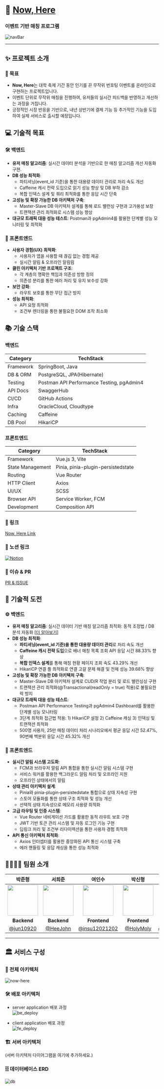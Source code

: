 # 🌟 [Now, Here](https://www.now-here.site/login/MTAyOTM4NDY)

### 이벤트 기반 매칭 프로그램

![navBar](https://github.com/user-attachments/assets/8f5606ad-1206-4c55-bb47-e1f22538e273)

---

## ✨ 프로젝트 소개

### 🎯 목표
- **Now, Here**는 대학 축제 기간 동안 인기를 끈 무작위 번호팅 이벤트를 온라인으로 구현하는 프로젝트입니다.
- 이벤트 단위로 무작위 매칭을 진행하여, 유저들의 실시간 피드백을 반영하고 개선하는 과정을 거칩니다.
- 긍정적인 시장 반응을 기반으로, 내년 상반기에 결제 기능 등 추가적인 기능을 도입하여 실제 서비스로 출시할 예정입니다.

## 💻 기술적 목표

### 🛠 백엔드
- **유저 매칭 알고리즘**: 실시간 데이터 분석을 기반으로 한 매칭 알고리즘 개선 자동화 구현.
- **DB 성능 최적화**: 
  - 파티셔닝(event_id 기준)을 통한 대용량 데이터 관리로 처리 속도 개선
  - Caffeine 캐시 전략 도입으로 읽기 성능 향상 및 DB 부하 감소
  - 복합 인덱스 설계 및 쿼리 최적화를 통한 응답 시간 단축
- **고성능 및 확장 가능한 DB 아키텍처 구축**: 
  - Master-Slave DB 아키텍처 설계를 통해 로드 밸런싱 구현과 고가용성 보장
  - 트랜잭션 관리 최적화로 시스템 성능 향상
- **대규모 트래픽 대응 성능 테스트**: Postman과 pgAdmin4를 활용한 단계별 성능 모니터링 및 최적화

### 🎨 프론트엔드
- **사용자 경험(UX) 최적화**:
  - 사용자가 앱을 사용할 때 끊김 없는 경험 제공
  - 실시간 알림 & 오프라인 알림림
- **클린 아키텍처 기반 프로젝트 구조**:
  - 각 계층의 명확한 책임과 의존성 방향 정의
  - 의존성 분리를 통한 에러 처리 및 유지 보수성 강화
- **보안 강화**:
  - 라우트 보호를 통한 무단 접근 방지
- **성능 최적화**:
  - API 요청 최적화
  - 조건부 렌더링을 통한 불필요한 DOM 조작 최소화

## 📚 기술 스택

### 백엔드
| Category   | TechStack                                      |
|------------|------------------------------------------------|
| Framework  | SpringBoot, Java                               |
| DB & ORM   | PostgreSQL, JPA(Hibernate)                     |
| Testing    | Postman API Performance Testing, pgAdmin4      |
| API Docs   | SwaggerHub                                     |
| CI/CD      | GitHub Actions                                 |
| Infra      | OracleCloud, Cloudtype                         |
| Caching    | Caffeine                                       |
| DB Pool    | HikariCP                                       |

### 프론트엔드
| Category   | TechStack                                      |
|------------|------------------------------------------------|
| Framework | Vue.js 3, Vite |
| State Management | Pinia, pinia-plugin-persistedstate |
| Routing | Vue Router |
| HTTP Client | Axios |
| UI/UX | SCSS |
| Browser API | Service Worker, FCM |
| Development | Composition API |

### 🔗 링크
[Now, Here Link](https://www.now-here.site/login/MTAyOTM4NDY)

### 📑 노션 링크
[![Notion](https://img.shields.io/badge/Notion-Now_Here-%23000000?style=for-the-badge&logo=notion&logoColor=white)](https://heejohn.notion.site/Now-here-f93e5f11396f44cb8618d7be3d525b9c?pvs=4)

### 🤔 이슈 & PR
[PR & ISSUE](https://github.com/now-here-5/now-here/issues)

## 🚀 기술적 도전

### ⚙️ 백엔드
- **유저 매칭 알고리즘**: 실시간 데이터 기반 매칭 알고리즘 최적화: 동적 조정법 / DB 분석 자동화 [[더 알아보기](https://jun10920.tistory.com/38)]
- **DB 성능 최적화**:
  - **파티셔닝(event_id 기준)을 통한 대용량 데이터 관리**로 처리 속도 개선
  - **Caffeine 캐시 전략 도입**으로 배너 매칭 목록 조회 API 응답 시간 88.33% 향상
  - **복합 인덱스 설계**를 통해 매칭 현황 페이지 조회 속도 43.29% 개선
  - HikariCP 연결 풀 최적화로 연결 고갈 문제 해결 및 전체 성능 39.68% 향상
- **고성능 및 확장 가능한 DB 아키텍처 구축**:
  - Master-Slave DB 아키텍처 설계로 CUD/R 작업 분리 및 로드 밸런싱싱 구현
  - 트랜잭션 관리 최적화(@Transactional(readOnly = true) 적용)로 불필요한 락 방지
- **대규모 트래픽 대응 성능 테스트**:
  - Postman API Performance Testing과 pgAdmin4 Dashboard를 활용한 단계별 성능 모니터링
  - 3단계 최적화 접근법 적용: 1) HikariCP 설정 2) Caffeine 캐싱 3) 인덱싱 및 트랜잭션 최적화
  - 500명 사용자, 25만 매칭 데이터 처리 시나리오에서 평균 응답 시간 52.47%, 90번째 백분위 응답 시간 45.32% 개선

### 🎨 프론트엔드
- **실시간 알림 시스템 고도화**:
  - FCM과 브라우저 알림 API 통합을 통한 실시간 알림 시스템 구현
  - 서비스 워커를 활용한 백그라운드 알림 처리 및 오프라인 지원
  - 오프라인 상태에서의 알림
- **상태 관리 아키텍처 설계**:
  - Pinia와 pinia-plugin-persistedstate 통합으로 상태 지속성 구현
  - 스토어 모듈화를 통한 상태 구조 최적화 및 성능 개선
  - 선택적 상태 지속성으로 메모리 사용량 최적화
- **고급 라우팅 및 인증 시스템**:
  - Vue Router 네비게이션 가드를 활용한 동적 라우트 보호 구현
  - JWT 기반 토큰 관리 시스템 및 자동 로그인 기능 구현
  - 딥링크 처리 및 조건부 리다이렉션을 통한 사용자 경험 최적화
- **API 통신 아키텍처 최적화**:
  - Axios 인터셉터를 활용한 중앙화된 API 통신 시스템 구축
  - 에러 핸들링 및 응답 캐싱을 통한 성능 최적화

## 👨‍👩‍👧‍👦 팀원 소개
| 박준형 | 서희준 | 여인수 | 박신형 | 김혜윤 |
| :---: | :---: | :---: | :---: | :---: |
| <img src="https://github.com/jun10920.png" width="100"/> | <img src="https://github.com/HeeJohn.png" width="100"/> | <img src="https://github.com/insu12021202.png" width="100"/> | <img src="https://github.com/HolMoly.png" width="100"/> | <img src="https://github.com/haeyun0327.png" width="100"/> |
| **Backend** | **Backend** | **Frontend** | **Frontend** | **PM** |
| [@jun10920](https://github.com/jun10920) | [@HeeJohn](https://github.com/HeeJohn) | [@insu12021202](https://github.com/insu12021202) | [@HolyMoly](https://github.com/HolMoly) | [@haeyun0327](https://github.com/haeyun0327) |

---

## 🏛️ 서비스 구성

### 🧩 전체 아키텍처 
![now-here](https://github.com/user-attachments/assets/e45aefc8-4761-4e0d-9356-a9d7186d23ad)



### 🛠 배포 아키텍처
- server application 배포 과정 <br>
  ![be_deploy](https://github.com/user-attachments/assets/cfd7c2c0-de1e-4df4-919b-b5322511d5c5)

- client application 배포 과정 <br>
  ![fe_deploy](https://github.com/user-attachments/assets/349f1194-0dba-40e6-afff-8f5f86b26cf7)

### 🏗️ 서버 아키텍처
(서버 아키텍처 다이어그램을 여기에 추가하세요.)

### 🗄️ 데이터베이스 ERD
![db](https://github.com/user-attachments/assets/4f4240d8-888c-4480-8405-da27d6f02a1f)


